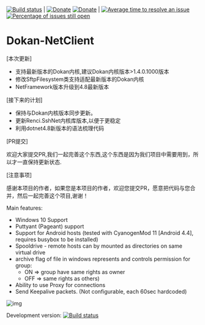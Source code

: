 [![Build status](https://ci.appveyor.com/api/projects/status/bhqp9ib4bkv951w4?svg=true)](https://ci.appveyor.com/project/dimov-cz/win-sshfs)
|
[![Donate](https://img.shields.io/badge/Donate-PayPal-green.svg)](https://www.paypal.com/cgi-bin/webscr?cmd=_donations&business=winsshfs%40gmail%2ecom&lc=GB&item_name=WinSSHFS%20support%20donation&item_number=WinSSHFS&currency_code=USD&bn=PP%2dDonationsBF%3abtn_donate_SM%2egif%3aNonHosted)
[![Donate](https://img.shields.io/badge/donate-bitcoin-green.svg)](https://foreveryone-cz.github.io/WinSshFS/donate-bitcoin/)
|
[![Average time to resolve an issue](http://isitmaintained.com/badge/resolution/Foreveryone-cz/win-sshfs.svg)](http://isitmaintained.com/project/Foreveryone-cz/win-sshfs "Average time to resolve an issue")
[![Percentage of issues still open](http://isitmaintained.com/badge/open/Foreveryone-cz/win-sshfs.svg)](http://isitmaintained.com/project/Foreveryone-cz/win-sshfs "Percentage of issues still open")

Dokan-NetClient
========================

[本次更新]

*   支持最新版本的Dokan内核,建议Dokan内核版本>1.4.0.1000版本
*   修改SftpFilesystem类支持适配最新版本的Dokan内核
*   NetFramework版本升级到4.8最新版本

[接下来的计划]

*  保持与Dokan内核版本同步更新。
*  更新Renci.SshNet内核库版本,以便于更稳定
*  利用dotnet4.8新版本的语法梳理代码

[PR提交]

欢迎大家提交PR,我们一起完善这个东西,这个东西是因为我们项目中需要用到，所以才一直保持更新状态.

[注意事项]

感谢本项目的作者，如果您是本项目的作者，欢迎您提交PR，愿意把代码与您合并，然后一起完善这个项目,谢谢！


Main features:
*   Windows 10 Support
*   Puttyant (Pageant) support
*   Support for Android hosts (tested with CyanogenMod 11 [Android 4.4], requires busybox to be installed)
*   Spooldrive - remote hosts can by mounted as directories on same virtual drive
*   archive flag of file in windows represents and controls permission for group:
    *   ON => group have same rights as owner
    *   OFF => same rights as others)
*   Ability to use Proxy for connections
*   Send Keepalive packets. (Not configurable, each 60sec hardcoded)

![img](https://cloud.githubusercontent.com/assets/1085397/10747956/3f684d3a-7c18-11e5-8ca6-0f37a60426e4.jpg "UI")

Development version:
 [![Build status](https://ci.appveyor.com/api/projects/status/bhqp9ib4bkv951w4/branch/devel?svg=true)](https://ci.appveyor.com/project/dimov-cz/win-sshfs/branch/devel)
 

